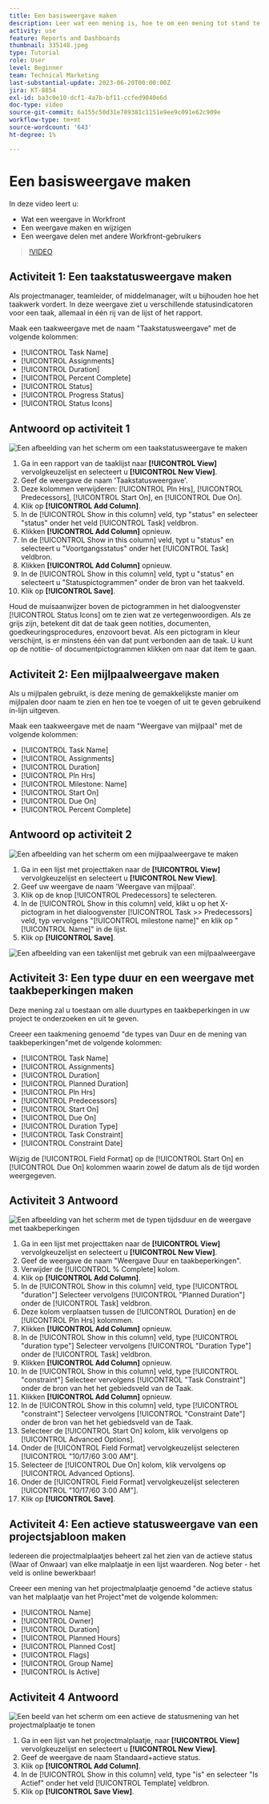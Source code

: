 ```yaml
---
title: Een basisweergave maken
description: Leer wat een mening is, hoe te om een mening tot stand te brengen, en hoe te om een mening met andere gebruikers in Workfront te delen.
activity: use
feature: Reports and Dashboards
thumbnail: 335148.jpeg
type: Tutorial
role: User
level: Beginner
team: Technical Marketing
last-substantial-update: 2023-06-20T00:00:00Z
jira: KT-8854
exl-id: ba3c0e10-dcf1-4a7b-bf11-ccfed9040e6d
doc-type: video
source-git-commit: 6a155c50d31e789381c1151e9ee9c091e62c909e
workflow-type: tm+mt
source-wordcount: '643'
ht-degree: 1%

---
```


# Een basisweergave maken

In deze video leert u:

* Wat een weergave in Workfront
* Een weergave maken en wijzigen
* Een weergave delen met andere Workfront-gebruikers

>[!VIDEO](https://video.tv.adobe.com/v/335148/?quality=12&learn=on)

## Activiteit 1: Een taakstatusweergave maken

Als projectmanager, teamleider, of middelmanager, wilt u bijhouden hoe het taakwerk vordert. In deze weergave ziet u verschillende statusindicatoren voor een taak, allemaal in één rij van de lijst of het rapport.

Maak een taakweergave met de naam &quot;Taakstatusweergave&quot; met de volgende kolommen:

* [!UICONTROL Task Name]
* [!UICONTROL Assignments]
* [!UICONTROL Duration]
* [!UICONTROL Percent Complete]
* [!UICONTROL Status]
* [!UICONTROL Progress Status]
* [!UICONTROL Status Icons]

## Antwoord op activiteit 1

![Een afbeelding van het scherm om een taakstatusweergave te maken](assets/view-exercise.png)

1. Ga in een rapport van de taaklijst naar **[!UICONTROL View]** vervolgkeuzelijst en selecteert u **[!UICONTROL New View]**.
1. Geef de weergave de naam &#39;Taakstatusweergave&#39;.
1. Deze kolommen verwijderen: [!UICONTROL Pln Hrs], [!UICONTROL Predecessors], [!UICONTROL Start On], en [!UICONTROL Due On].
1. Klik op **[!UICONTROL Add Column]**.
1. In de [!UICONTROL Show in this column] veld, typ &quot;status&quot; en selecteer &quot;status&quot; onder het veld [!UICONTROL Task] veldbron.
1. Klikken **[!UICONTROL Add Column]** opnieuw.
1. In de [!UICONTROL Show in this column] veld, typt u &quot;status&quot; en selecteert u &quot;Voortgangsstatus&quot; onder het [!UICONTROL Task] veldbron.
1. Klikken **[!UICONTROL Add Column]** opnieuw.
1. In de [!UICONTROL Show in this column] veld, typt u &quot;status&quot; en selecteert u &quot;Statuspictogrammen&quot; onder de bron van het taakveld.
1. Klik op **[!UICONTROL Save]**.

Houd de muisaanwijzer boven de pictogrammen in het dialoogvenster [!UICONTROL Status Icons] om te zien wat ze vertegenwoordigen. Als ze grijs zijn, betekent dit dat de taak geen notities, documenten, goedkeuringsprocedures, enzovoort bevat. Als een pictogram in kleur verschijnt, is er minstens één van dat punt verbonden aan de taak. U kunt op de notitie- of documentpictogrammen klikken om naar dat item te gaan.

## Activiteit 2: Een mijlpaalweergave maken

Als u mijlpalen gebruikt, is deze mening de gemakkelijkste manier om mijlpalen door naam te zien en hen toe te voegen of uit te geven gebruikend in-lijn uitgeven.

Maak een taakweergave met de naam &quot;Weergave van mijlpaal&quot; met de volgende kolommen:

* [!UICONTROL Task Name]
* [!UICONTROL Assignments]
* [!UICONTROL Duration]
* [!UICONTROL Pln Hrs]
* [!UICONTROL Milestone: Name]
* [!UICONTROL Start On]
* [!UICONTROL Due On]
* [!UICONTROL Percent Complete]


## Antwoord op activiteit 2

![Een afbeelding van het scherm om een mijlpaalweergave te maken](assets/view-milestone-exercise-1.png)

1. Ga in een lijst met projecttaken naar de **[!UICONTROL View]** vervolgkeuzelijst en selecteert u **[!UICONTROL New View]**.
1. Geef uw weergave de naam &#39;Weergave van mijlpaal&#39;.
1. Klik op de knop [!UICONTROL Predecessors] te selecteren.
1. In de [!UICONTROL Show in this column] veld, klikt u op het X-pictogram in het dialoogvenster [!UICONTROL Task >> Predecessors] veld, typ vervolgens &quot;[!UICONTROL milestone name]&quot; en klik op &quot;[!UICONTROL Name]&quot; in de lijst.
1. Klik op **[!UICONTROL Save]**.

![Een afbeelding van een takenlijst met gebruik van een mijlpaalweergave](assets/view-milestone-exercise-2.png)

## Activiteit 3: Een type duur en een weergave met taakbeperkingen maken

Deze mening zal u toestaan om alle duurtypes en taakbeperkingen in uw project te onderzoeken en uit te geven.

Creeer een taakmening genoemd &quot;de types van Duur en de mening van taakbeperkingen&quot;met de volgende kolommen:

* [!UICONTROL Task Name]
* [!UICONTROL Assignments]
* [!UICONTROL Duration]
* [!UICONTROL Planned Duration]
* [!UICONTROL Pln Hrs]
* [!UICONTROL Predecessors]
* [!UICONTROL Start On]
* [!UICONTROL Due On]
* [!UICONTROL Duration Type]
* [!UICONTROL Task Constraint]
* [!UICONTROL Constraint Date]

Wijzig de [!UICONTROL Field Format] op de [!UICONTROL Start On] en [!UICONTROL Due On] kolommen waarin zowel de datum als de tijd worden weergegeven.

## Activiteit 3 Antwoord

![Een afbeelding van het scherm met de typen tijdsduur en de weergave met taakbeperkingen](assets/view-activity-3.png)

1. Ga in een lijst met projecttaken naar de **[!UICONTROL View]** vervolgkeuzelijst en selecteert u **[!UICONTROL New View]**.
1. Geef de weergave de naam &quot;Weergave Duur en taakbeperkingen&quot;.
1. Verwijder de [!UICONTROL % Complete] kolom.
1. Klik op **[!UICONTROL Add Column]**.
1. In de [!UICONTROL Show in this column] veld, type [!UICONTROL "duration"] Selecteer vervolgens [!UICONTROL "Planned Duration"] onder de [!UICONTROL Task] veldbron.
1. Deze kolom verplaatsen tussen de [!UICONTROL Duration] en de [!UICONTROL Pln Hrs] kolommen.
1. Klikken **[!UICONTROL Add Column]** opnieuw.
1. In de [!UICONTROL Show in this column] veld, type [!UICONTROL "duration type"] Selecteer vervolgens [!UICONTROL "Duration Type"] onder de [!UICONTROL Task] veldbron.
1. Klikken **[!UICONTROL Add Column]** opnieuw.
1. In de [!UICONTROL Show in this column] veld, type [!UICONTROL "constraint"] Selecteer vervolgens [!UICONTROL "Task Constraint"] onder de bron van het het gebiedsveld van de Taak.
1. Klikken **[!UICONTROL Add Column]** opnieuw.
1. In de [!UICONTROL Show in this column] veld, type [!UICONTROL "constraint"] Selecteer vervolgens [!UICONTROL "Constraint Date"] onder de bron van het het gebiedsveld van de Taak.
1. Selecteer de [!UICONTROL Start On] kolom, klik vervolgens op [!UICONTROL Advanced Options].
1. Onder de [!UICONTROL Field Format] vervolgkeuzelijst selecteren [!UICONTROL "10/17/60 3:00 AM"].
1. Selecteer de [!UICONTROL Due On] kolom, klik vervolgens op [!UICONTROL Advanced Options].
1. Onder de [!UICONTROL Field Format] vervolgkeuzelijst selecteren [!UICONTROL "10/17/60 3:00 AM"].
1. Klik op **[!UICONTROL Save]**.

## Activiteit 4: Een actieve statusweergave van een projectsjabloon maken

Iedereen die projectmalplaatjes beheert zal het zien van de actieve status (Waar of Onwaar) van elke malplaatje in een lijst waarderen. Nog beter - het veld is online bewerkbaar!

Creeer een mening van het projectmalplaatje genoemd &quot;de actieve status van het malplaatje van het Project&quot;met de volgende kolommen:

* [!UICONTROL Name]
* [!UICONTROL Owner]
* [!UICONTROL Duration]
* [!UICONTROL Planned Hours]
* [!UICONTROL Planned Cost]
* [!UICONTROL Flags]
* [!UICONTROL Group Name]
* [!UICONTROL Is Active]


## Activiteit 4 Antwoord

![Een beeld van het scherm om een actieve de statusmening van het projectmalplaatje te tonen](assets/view-activity-4.png)

1. Ga in een lijst van het projectmalplaatje, naar **[!UICONTROL View]** vervolgkeuzelijst en selecteert u **[!UICONTROL New View]**.
1. Geef de weergave de naam Standaard+actieve status.
1. Klik op **[!UICONTROL Add Column]**.
1. In de [!UICONTROL Show in this column] veld, type &quot;is&quot; en selecteer &quot;Is Actief&quot; onder het veld [!UICONTROL Template] veldbron.
1. Klik op **[!UICONTROL Save View]**.

